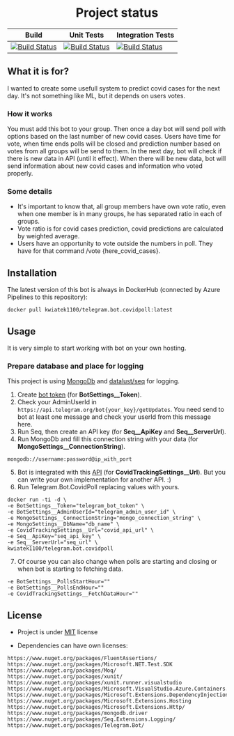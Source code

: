 <div align="center">

# Project status

|Build|Unit Tests|Integration Tests|
|------|-------|-------|
|[![Build Status](https://dev.azure.com/bartlomiejkwiatkowski00/Telegram.Bot.CovidPoll/_apis/build/status/Build%20and%20tests?branchName=main&stageName=Build&jobName=Execute%20build%20and%20push%20to%20DockerHub)](https://dev.azure.com/bartlomiejkwiatkowski00/Telegram.Bot.CovidPoll/_build/latest?definitionId=13&branchName=main)|[![Build Status](https://dev.azure.com/bartlomiejkwiatkowski00/Telegram.Bot.CovidPoll/_apis/build/status/Build%20and%20tests?branchName=main&stageName=Unit%20tests&jobName=Execute%20XUnit%20tests)](https://dev.azure.com/bartlomiejkwiatkowski00/Telegram.Bot.CovidPoll/_build/latest?definitionId=13&branchName=main)|[![Build Status](https://dev.azure.com/bartlomiejkwiatkowski00/Telegram.Bot.CovidPoll/_apis/build/status/Build%20and%20tests?branchName=main&stageName=Integration%20tests&jobName=Execute%20integration%20tests)](https://dev.azure.com/bartlomiejkwiatkowski00/Telegram.Bot.CovidPoll/_build/latest?definitionId=13&branchName=main)|

</div>

## What it is for?
I wanted to create some usefull system to predict covid cases for the next day. It's not something like ML, but it depends on users votes.

### How it works
You must add this bot to your group. Then once a day bot will send poll with options based on the last number of new covid cases. Users have time for vote, when time ends polls will be closed and prediction number based on votes from all groups will be send to them. In the next day, bot will check if there is new data in API (until it effect). When there will be new data, bot will send information about new covid cases and information who voted properly.

### Some details
* It's important to know that, all group members have own vote ratio, even when one member is in many groups, he has separated ratio in each of groups.
* Vote ratio is for covid cases prediction, covid predictions are calculated by weighted average.
* Users have an opportunity to vote outside the numbers in poll. They have for that command /vote {here_covid_cases}.

## Installation
The latest version of this bot is always in DockerHub (connected by Azure Pipelines to this repository):
```
docker pull kwiatek1100/telegram.bot.covidpoll:latest
```

## Usage
It is very simple to start working with bot on your own hosting.

### Prepare database and place for logging
This project is using [MongoDb](https://hub.docker.com/_/mongo) and [datalust/seq](https://hub.docker.com/r/datalust/seq) for logging.

1. Create [bot token](https://core.telegram.org/bots#3-how-do-i-create-a-bot) (for **BotSettings__Token**).
2. Check your AdminUserId in ```https://api.telegram.org/bot{your_key}/getUpdates```. You need send to bot at least one message and check your userId from this message here.
2. Run Seq, then create an API key (for **Seq__ApiKey** and **Seq__ServerUrl**).
3. Run MongoDb and fill this connection string with your data (for **MongoSettings__ConnectionString**).
```
mongodb://username:password@ip_with_port
```
5. Bot is integrated with this [API]() (for **CovidTrackingSettings__Url**). But you can write your own implementation for another API. :)
6. Run Telegram.Bot.CovidPoll replacing values with yours.



```
docker run -ti -d \
-e BotSettings__Token="telegram_bot_token" \
-e BotSettings__AdminUserId="telegram_admin_user_id" \
-e MongoSettings__ConnectionString="mongo_connection_string" \
-e MongoSettings__DbName="db_name" \
-e CovidTrackingSettings__Url="covid_api_url" \
-e Seq__ApiKey="seq_api_key" \
-e Seq__ServerUrl="seq_url" \
kwiatek1100/telegram.bot.covidpoll
```
7. Of course you can also change when polls are starting and closing or when bot is starting to fetching data.
```
-e BotSettings__PollsStartHour=""
-e BotSettings__PollsEndHour=""
-e CovidTrackingSettings__FetchDataHour=""
```

## License
* Project is under [MIT](https://github.com/bartlomiejkwiatkowski/Telegram.Bot.CovidPoll/blob/main/LICENSE) license

* Dependencies can have own licenses:
```
https://www.nuget.org/packages/FluentAssertions/
https://www.nuget.org/packages/Microsoft.NET.Test.SDK
https://www.nuget.org/packages/Moq/
https://www.nuget.org/packages/xunit/
https://www.nuget.org/packages/xunit.runner.visualstudio
https://www.nuget.org/packages/Microsoft.VisualStudio.Azure.Containers.Tools.Targets/
https://www.nuget.org/packages/Microsoft.Extensions.DependencyInjection/
https://www.nuget.org/packages/Microsoft.Extensions.Hosting
https://www.nuget.org/packages/Microsoft.Extensions.Http/
https://www.nuget.org/packages/mongodb.driver
https://www.nuget.org/packages/Seq.Extensions.Logging/
https://www.nuget.org/packages/Telegram.Bot/
```
